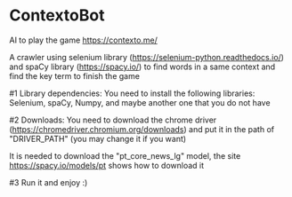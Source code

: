 # ContextoBot
AI to play the game https://contexto.me/

A crawler using selenium library (https://selenium-python.readthedocs.io/) and spaCy library (https://spacy.io/) to find words in a same context and find the key term to finish the game

#1 Library dependencies:
You need to install the following libraries: Selenium, spaCy, Numpy, and maybe another one that you do not have

#2 Downloads: You need to download the chrome driver (https://chromedriver.chromium.org/downloads) and put it in the path of "DRIVER_PATH" (you may change it if you want)

It is needed to download the "pt_core_news_lg" model, the site https://spacy.io/models/pt shows how to download it

#3 Run it and enjoy :)
